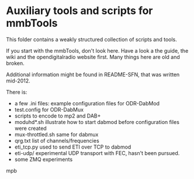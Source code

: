 Auxiliary tools and scripts for mmbTools
========================================

This folder contains a weakly structured collection of scripts and tools.

If you start with the mmbTools, don't look here. Have a look a the guide, the
wiki and the opendigitalradio website first. Many things here are old and broken.

Additional information might be found in README-SFN, that was written mid-2012.

There is:
 * a few .ini files: example configuration files for ODR-DabMod
 * test.config for ODR-DabMux
 * scripts to encode to mp2 and DAB+
 * moduhd\*.sh illustrate how to start dabmod before configuration files were created
 * mux-throttled.sh same for dabmux
 * qrg.txt list of channels/frequencies
 * eti\_tcp.py used to send ETI over TCP to dabmod
 * eti-udp/ experimental UDP transport with FEC, hasn't been pursued.
 * some ZMQ experiments

mpb
